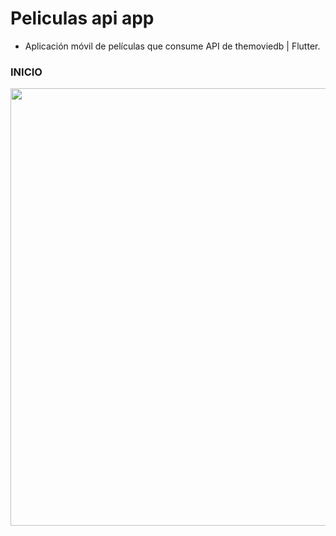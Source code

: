 # Peliculas api app
<ul>
  <li>Aplicación móvil de películas que consume API de themoviedb | Flutter.</li>  
</ul>

### INICIO
<img src="https://i.postimg.cc/fR9T6NCx/Git-Hub-App-peliculas-API.png" width="700"/>
